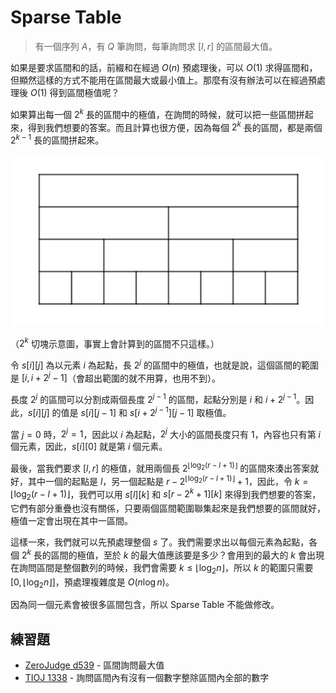 # Sparse Table

> 有一個序列 $A$，有 $Q$ 筆詢問，每筆詢問求 $[l,r]$ 的區間最大值。

如果是要求區間和的話，前綴和在經過 $O(n)$ 預處理後，可以 $O(1)$ 求得區間和，但顯然這樣的方式不能用在區間最大或最小值上。那麼有沒有辦法可以在經過預處理後 $O(1)$ 得到區間極值呢？

如果算出每一個 $2^k$ 長的區間中的極值，在詢問的時候，就可以把一些區間拼起來，得到我們想要的答案。而且計算也很方便，因為每個 $2^k$ 長的區間，都是兩個 $2^{k-1}$ 長的區間拼起來。

<img width="500px" src="/images/advanced-ds/sparse-table/sparse-table.png">

（$2^k$ 切塊示意圖，事實上會計算到的區間不只這樣。）

令 $s[i][j]$ 為以元素 $i$ 為起點，長 $2^j$ 的區間中的極值，也就是說，這個區間的範圍是 $[i, i+2^j-1]$（會超出範圍的就不用算，也用不到）。

長度 $2^j$ 的區間可以分割成兩個長度 $2^{j-1}$ 的區間，起點分別是 $i$ 和 $i + 2^{j-1}$。因此，$s[i][j]$ 的值是 $s[i][j-1]$ 和 $s[i + 2^{j-1}][j-1]$ 取極值。

當 $j=0$ 時，$2^j=1$，因此以 $i$ 為起點，$2^j$ 大小的區間長度只有 $1$，內容也只有第 $i$ 個元素，因此，$s[i][0]$ 就是第 $i$ 個元素。

最後，當我們要求 $[l,r]$ 的極值，就用兩個長 $2^{\lfloor \log_2 (r - l + 1) \rfloor}$ 的區間來湊出答案就好，其中一個的起點是 $l$，另一個起點是 $r-2^{\lfloor \log_2 (r - l + 1) \rfloor} + 1$，因此，令 $k=\lfloor \log_2 (r - l + 1) \rfloor$，我們可以用 $s[l][k]$ 和 $s[r-2^k+1][k]$ 來得到我們想要的答案，它們有部分重疊也沒有關係，只要兩個區間範圍聯集起來是我們想要的區間就好，極值一定會出現在其中一區間。

這樣一來，我們就可以先預處理整個 $s$ 了。我們需要求出以每個元素為起點，各個 $2^k$ 長的區間的極值，至於 $k$ 的最大值應該要是多少？會用到的最大的 $k$ 會出現在詢問區間是整個數列的時候，我們會需要 $k \leq \lfloor \log_2 n \rfloor$，所以 $k$ 的範圍只需要 $[0,\lfloor \log_2 n \rfloor]$，預處理複雜度是 $O(n \log n)$。

因為同一個元素會被很多區間包含，所以 Sparse Table 不能做修改。

## 練習題

- [ZeroJudge d539](https://zerojudge.tw/ShowProblem?problemid=d539) - 區間詢問最大值
- [TIOJ 1338](https://tioj.ck.tp.edu.tw/problems/1338) - 詢問區間內有沒有一個數字整除區間內全部的數字